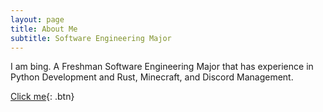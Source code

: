 ```yaml
---
layout: page
title: About Me
subtitle: Software Engineering Major
---
```


I am bing. A Freshman Software Engineering Major that has experience in Python Development and Rust, Minecraft, and Discord Management.

[Click me](http://www.google.com){: .btn}
